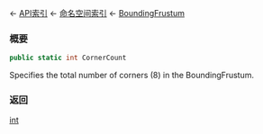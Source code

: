 ← [API索引](Api-Index) ← [命名空间索引](Namespace-Index) ← [BoundingFrustum](VRageMath.BoundingFrustum)

### 概要

```csharp
public static int CornerCount
```

Specifies the total number of corners (8) in the BoundingFrustum.

### 返回

[int](https://docs.microsoft.com/en-us/dotnet/api/System.Int32?view=netframework-4.6)

